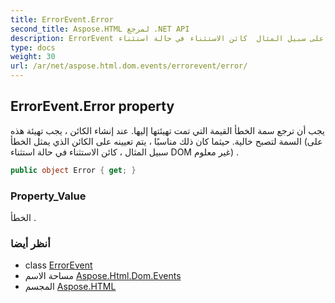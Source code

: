 ```yaml
---
title: ErrorEvent.Error
second_title: Aspose.HTML لمرجع .NET API
description: ErrorEvent ملكية. يجب أن ترجع سمة الخطأ القيمة التي تمت تهيئتها إليها. عند إنشاء الكائن  يجب تهيئة هذه السمة لتصبح خالية. حيثما كان ذلك مناسبًا  يتم تعيينه على الكائن الذي يمثل الخطأ على سبيل المثال  كائن الاستثناء في حالة استثناء DOM غير معلوم .
type: docs
weight: 30
url: /ar/net/aspose.html.dom.events/errorevent/error/
---
```

## ErrorEvent.Error property

يجب أن ترجع سمة الخطأ القيمة التي تمت تهيئتها إليها. عند إنشاء الكائن ، يجب تهيئة هذه السمة لتصبح خالية. حيثما كان ذلك مناسبًا ، يتم تعيينه على الكائن الذي يمثل الخطأ (على سبيل المثال ، كائن الاستثناء في حالة استثناء DOM غير معلوم) .

```csharp
public object Error { get; }
```

### Property_Value

الخطأ .

### أنظر أيضا

* class [ErrorEvent](../)
* مساحة الاسم [Aspose.Html.Dom.Events](../../errorevent/)
* المجسم [Aspose.HTML](../../../)


